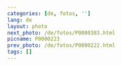```yaml
---
categories: [de, fotos, '']
lang: de
layout: photo
next_photo: /de/fotos/P0000383.html
picname: P0000223
prev_photo: /de/fotos/P0000222.html
tags: []
---
```


